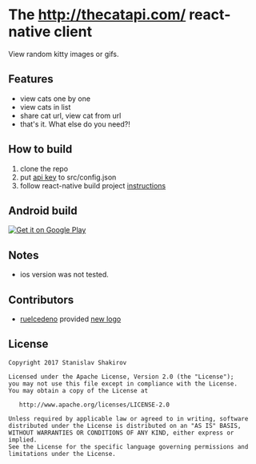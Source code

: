 # The http://thecatapi.com/ react-native client

View random kitty images or gifs.

## Features
 - view cats one by one
 - view cats in list
 - share cat url, view cat from url
 - that's it. What else do you need?!
 
## How to build
1. clone the repo
2. put [api key](http://thecatapi.com/api-key-registration.html) to src/config.json
3. follow react-native build project [instructions](https://facebook.github.io/react-native/docs/running-on-device.html)

## Android build
<a href='https://play.google.com/store/apps/details?id=com.punksta.apps.kitties'><img alt='Get it on Google Play' src='https://play.google.com/intl/en_us/badges/images/generic/en_badge_web_generic.png'/></a>

## Notes
- ios version was not tested.

## Contributors
- [ruelcedeno](https://github.com/ruelcedeno) provided [new logo](https://github.com/punksta/thecatnative/issues/1)

## License 
```
Copyright 2017 Stanislav Shakirov

Licensed under the Apache License, Version 2.0 (the "License");
you may not use this file except in compliance with the License.
You may obtain a copy of the License at

   http://www.apache.org/licenses/LICENSE-2.0

Unless required by applicable law or agreed to in writing, software
distributed under the License is distributed on an "AS IS" BASIS,
WITHOUT WARRANTIES OR CONDITIONS OF ANY KIND, either express or implied.
See the License for the specific language governing permissions and
limitations under the License.
```